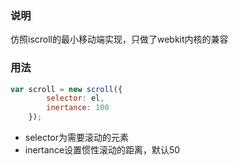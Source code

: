 ### 说明
仿照iscroll的最小移动端实现，只做了webkit内核的兼容
### 用法
```javascript
var scroll = new scroll({
        selector: el,
        inertance: 100
    });
```
- selector为需要滚动的元素
- inertance设置惯性滚动的距离，默认50